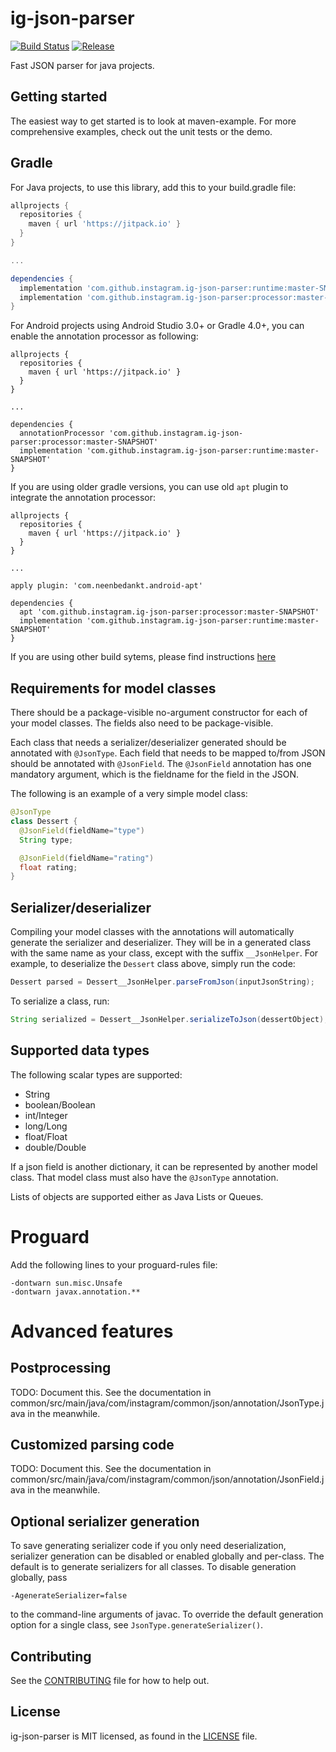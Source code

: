 
# ig-json-parser

[![Build Status](https://travis-ci.org/Instagram/ig-json-parser.svg?branch=master)](https://travis-ci.org/Instagram/ig-json-parser) [![Release](https://jitpack.io/v/Instagram/ig-json-parser.svg)](https://jitpack.io/#Instagram/ig-json-parser)

Fast JSON parser for java projects. 


## Getting started

The easiest way to get started is to look at maven-example.  For more
comprehensive examples, check out the unit tests or the demo.


## Gradle

For Java projects, to use this library, add this to your build.gradle file:
```groovy
allprojects {
  repositories {
    maven { url 'https://jitpack.io' }
  }
}

...

dependencies {
  implementation 'com.github.instagram.ig-json-parser:runtime:master-SNAPSHOT' // the runtime
  implementation 'com.github.instagram.ig-json-parser:processor:master-SNAPSHOT' // the annotation processor 
}
```

For Android projects using Android Studio 3.0+ or Gradle 4.0+, you can enable the annotation processor as following:

```
allprojects {
  repositories {
    maven { url 'https://jitpack.io' }
  }
}

...

dependencies {
  annotationProcessor 'com.github.instagram.ig-json-parser:processor:master-SNAPSHOT'
  implementation 'com.github.instagram.ig-json-parser:runtime:master-SNAPSHOT'
}
```

If you are using older gradle versions, you can use old `apt` plugin to integrate the annotation processor:

```
allprojects {
  repositories {
    maven { url 'https://jitpack.io' }
  }
}

...

apply plugin: 'com.neenbedankt.android-apt'

dependencies {
  apt 'com.github.instagram.ig-json-parser:processor:master-SNAPSHOT'
  implementation 'com.github.instagram.ig-json-parser:runtime:master-SNAPSHOT'
}
```


If you are using other build sytems, please find instructions [here](https://jitpack.io/#Instagram/ig-json-parser)

## Requirements for model classes

There should be a package-visible no-argument constructor for each of your
model classes.  The fields also need to be package-visible.

Each class that needs a serializer/deserializer generated should be
annotated with `@JsonType`.  Each field that needs to be mapped to/from
JSON should be annotated with `@JsonField`.  The `@JsonField` annotation
has one mandatory argument, which is the fieldname for the field in the
JSON.

The following is an example of a very simple model class:
```java
@JsonType
class Dessert {
  @JsonField(fieldName="type")
  String type;

  @JsonField(fieldName="rating")
  float rating;
}
```

## Serializer/deserializer

Compiling your model classes with the annotations will automatically
generate the serializer and deserializer.  They will be in a generated
class with the same name as your class, except with the suffix
`__JsonHelper`.  For example, to deserialize the `Dessert` class above,
simply run the code:

```java
Dessert parsed = Dessert__JsonHelper.parseFromJson(inputJsonString);
```
To serialize a class, run:

```java
String serialized = Dessert__JsonHelper.serializeToJson(dessertObject);
```

## Supported data types

The following scalar types are supported:
* String
* boolean/Boolean
* int/Integer
* long/Long
* float/Float
* double/Double

If a json field is another dictionary, it can be represented by another
model class.  That model class must also have the `@JsonType` annotation.

Lists of objects are supported either as Java Lists or Queues.

# Proguard

Add the following lines to your proguard-rules file:
```
-dontwarn sun.misc.Unsafe
-dontwarn javax.annotation.**
```

# Advanced features

## Postprocessing

TODO: Document this.  See the documentation in
common/src/main/java/com/instagram/common/json/annotation/JsonType.java in
the meanwhile.

## Customized parsing code

TODO: Document this.  See the documentation in
common/src/main/java/com/instagram/common/json/annotation/JsonField.java
in the meanwhile.

## Optional serializer generation

To save generating serializer code if you only need deserialization, serializer generation can be disabled or enabled
globally and per-class. The default is to generate serializers for all classes. To disable generation globally, pass

    -AgenerateSerializer=false

to the command-line arguments of javac. To override the default generation option for a single class, see
`JsonType.generateSerializer()`.

## Contributing

See the [CONTRIBUTING](.github/CONTRIBUTING.md) file for how to help out.

## License
ig-json-parser is MIT licensed, as found in the [LICENSE](LICENSE) file.
